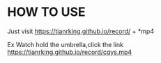 # HOW TO USE #
Just visit 
https://tianrking.github.io/record/ + *mp4

Ex 
Watch hold the umbrella,click the link 
https://tianrking.github.io/record/cqys.mp4
